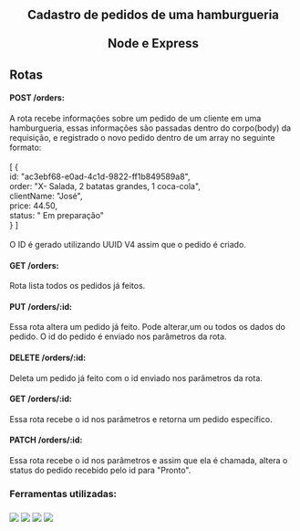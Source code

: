 <h2 align="center">Cadastro de pedidos de uma hamburgueria <br> <br> 
  Node e Express</h2>

<h2>Rotas</h2>
<h4>POST /orders:</h4>A rota recebe informações sobre um pedido de um cliente em uma hamburgueria, essas informações são passadas dentro do corpo(body) da requisição, e 
registrado o novo pedido dentro de um array no seguinte formato: <br>
<br>
[ { <br>id: "ac3ebf68-e0ad-4c1d-9822-ff1b849589a8", <br>order: "X- Salada, 2 batatas grandes, 1 coca-cola", <br>clientName: "José", <br>price: 44.50, <br>status: "
Em preparação" <br>} ] <br>
<br>
O ID é gerado utilizando UUID V4 assim que o pedido é criado.

<h4>GET /orders:</h4> Rota lista todos os pedidos já feitos.

<h4>PUT /orders/:id:</h4> Essa rota altera um pedido já feito. Pode alterar,um ou todos os dados do pedido. O id do pedido é enviado nos parâmetros da rota.

<h4>DELETE /orders/:id:</h4> Deleta um pedido já feito com o id enviado nos parâmetros da rota.

<h4>GET /orders/:id:</h4> Essa rota recebe o id nos parâmetros e retorna um pedido específico.

<h4>PATCH /orders/:id:</h4> Essa rota recebe o id nos parâmetros e assim que ela é chamada, altera o status do pedido recebido pelo id para "Pronto".

<h3>Ferramentas utilizadas:<h3>
  <img src="https://img.shields.io/badge/Node.js-43853D?style=for-the-badge&logo=node.js&logoColor=white">
 <img src="https://img.shields.io/badge/Express.js-404D59?style=for-the-badge">
 <img src="https://img.shields.io/badge/Visual_Studio_Code-0078D4?style=for-the-badge&logo=visual%20studio%20code&logoColor=white">
<img src="https://img.shields.io/badge/JavaScript-F7DF1E?style=for-the-badge&logo=javascript&logoColor=black">
